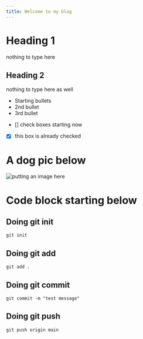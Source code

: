 ```yaml
---
title: Welcome to my blog
---
```


# Heading 1
nothing to type here

## Heading 2 
nothing to type here as well

* Starting bullets
* 2nd bullet
* 3rd bullet

- [] check boxes starting now
- [x] this box is already checked

# A dog pic below
![putting an image here](https://inspirationseek.com/wp-content/uploads/2016/02/Cute-American-Eskimo-Dog.jpg)

# Code block starting below
## Doing git init
```
git init
```
## Doing git add
```
git add .
```
## Doing git commit
```
git commit -m "test message"
```
## Doing git push
```
git push origin main
```

